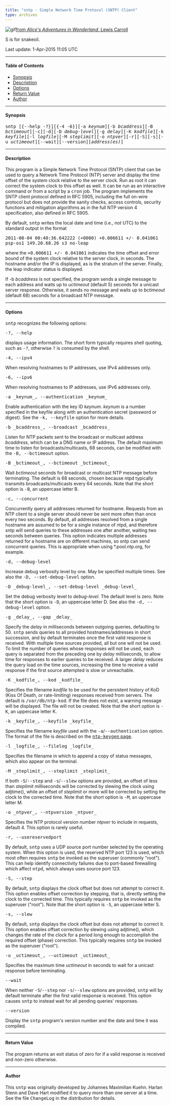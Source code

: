 ```yaml
---
title: "sntp - Simple Network Time Protocol (SNTP) Client"
type: archives
---
```


![gif](/archives/pic/dogsnake.gif)[from _Alice's Adventures in Wonderland_, Lewis Carroll](http://www.eecis.udel.edu/~mills/pictures.html)

S is for snakeoil.

Last update: 1-Apr-2015 11:05 UTC

* * *

#### Table of Contents

* [Synopsis](/archives/4.2.8-series/sntp/#synopsis)
* [Description](/archives/4.2.8-series/sntp/#description)
* [Options](/archives/4.2.8-series/sntp/#options)
* [Return Value](/archives/4.2.8-series/sntp/#return-value)
* [Author](/archives/4.2.8-series/sntp/#author)

* * *

#### Synopsis

<tt>sntp [{--help -?}][{-4 -6}][-a _keynum_][-b _bcaddress_][-B _bctimeout_][-c][-d][-D _debug-level_][-g _delay_][-K _kodfile_][-k _keyfile_][-l _logfile_][-M _steplimit_][-o _ntpver_][-r][-S][-s][-u _uctimeout_][--wait][--version][_address(es)_]</tt>

* * *

#### Description

This program is a Simple Network Time Protocol (SNTP) client that can be used to query a Network Time Protocol (NTP) server and display the time offset of the system clock relative to the server clock. Run as root it can correct the system clock to this offset as well. It can be run as an interactive command or from a script by a <tt>cron</tt> job. The program implements the SNTP client protocol defined in RFC 5905, including the full on-wire protocol but does not provide the sanity checks, access controls, security functions and mitigation algorithms as in the full NTP version 4 specification, also defined in RFC 5905.

By default, <tt>sntp</tt> writes the local date and time (i.e., not UTC) to the standard output in the format

<tt>2011-08-04 00:40:36.642222 (+0000) +0.006611 +/- 0.041061 psp-os1 149.20.68.26 s3 no-leap</tt>

where the <tt>+0.006611 +/- 0.041061</tt> indicates the time offset and error bound of the system clock relative to the server clock, in seconds. The hostname and/or the IP is displayed, as is the stratum of the server. Finally, the leap indicator status is displayed.

If -b _bcaddress_ is not specified, the program sends a single message to each address and waits up to _uctimeout_ (default 5) seconds for a unicast server response. Otherwise, it sends no message and waits up to _bctimeout_ (default 68) seconds for a broadcast NTP message.

* * *

#### Options

<tt>sntp</tt> recognizes the following options:

<dt><tt>-?, --help</tt></dt>

displays usage information. The short form typically requires shell quoting, such as <tt>-\?</tt>, otherwise <tt>?</tt> is consumed by the shell.

<dt><tt>-4, --ipv4</tt></dt>

When resolving hostnames to IP addresses, use IPv4 addresses only.

<dt><tt>-6, --ipv6</tt></dt>

When resolving hostnames to IP addresses, use IPv6 addresses only.

<dt><tt>-a _keynum_, --authentication _keynum_</tt></dt>

Enable authentication with the key ID _keynum_. _keynum_ is a number specified in the keyfile along with an authentication secret (password or digest). See the <tt>-k, --keyfile</tt> option for more details.

<dt><tt>-b _bcaddress_, --broadcast _bcaddress_</tt></dt>

Listen for NTP packets sent to the broadcast or multicast address _bcaddress_, which can be a DNS name or IP address. The default maximum time to listen for broadcasts/multicasts, 68 seconds, can be modified with the <tt>-B, --bctimeout</tt> option.

<dt><tt>-B _bctimeout_, --bctimeout _bctimeout_</tt></dt>

Wait _bctimeout_ seconds for broadcast or multicast NTP message before terminating. The default is 68 seconds, chosen because ntpd typically transmits broadcasts/multicasts every 64 seconds. Note that the short option is <tt>-B</tt>, an uppercase letter B.

<dt><tt>-c, --concurrent</tt></dt>

Concurrently query all addresses returned for hostname. Requests from an NTP client to a single server should never be sent more often than once every two seconds. By default, all addresses resolved from a single hostname are assumed to be for a single instance of ntpd, and therefore sntp will send queries to these addresses one after another, waiting two seconds between queries. This option indicates multiple addresses returned for a hostname are on different machines, so sntp can send concurrent queries. This is appropriate when using *.pool.ntp.org, for example.

<dt><tt>-d, --debug-level</tt></dt>

Increase debug verbosity level by one. May be specified multiple times. See also the <tt>-D, --set-debug-level</tt> option.

<dt><tt>-D _debug-level_, --set-debug-level _debug-level_</tt></dt>

Set the debug verbosity level to _debug-level_. The default level is zero. Note that the short option is <tt>-D</tt>, an uppercase letter D. See also the <tt>-d, --debug-level</tt> option.

<dt><tt>-g _delay_, --gap _delay_</tt></dt>

Specify the _delay_ in milliseconds between outgoing queries, defaulting to 50. <tt>sntp</tt> sends queries to all provided hostnames/addresses in short succession, and by default terminates once the first valid response is received. With multiple time sources provided, all but one will not be used. To limit the number of queries whose responses will not be used, each query is separated from the preceding one by _delay_ milliseconds, to allow time for responses to earlier queries to be received. A larger _delay_ reduces the query load on the time sources, increasing the time to receive a valid response if the first source attempted is slow or unreachable.

<dt><tt>-K _kodfile_, --kod _kodfile_</tt></dt>

Specifies the filename _kodfile_ to be used for the persistent history of KoD (Kiss Of Death, or rate-limiting) responses received from servers. The default is <tt>/var/db/ntp-kod</tt>. If the file does not exist, a warning message will be displayed. The file will not be created. Note that the short option is <tt>-K</tt>, an uppercase letter K.

<dt><tt>-k _keyfile_, --keyfile _keyfile_</tt></dt>

Specifies the filename _keyfile_ used with the <tt>-a</tt>/<tt>--authentication</tt> option. The format of the file is described on the [<tt>ntp-keygen</tt> page](/archives/4.2.8-series/keygen).

<dt><tt>-l _logfile_, --filelog _logfile_</tt></dt>

Specifies the filename in which to append a copy of status messages, which also appear on the terminal.

<dt><tt>-M _steplimit_, --steplimit _steplimit_</tt></dt>

If both <tt>-S</tt>/<tt>--step</tt> and <tt>-s</tt>/<tt>--slew</tt> options are provided, an offset of less than _steplimit_ milliseconds will be corrected by slewing the clock using adjtime(), while an offset of _steplimit_ or more will be corrected by setting the clock to the corrected time. Note that the short option is <tt>-M</tt>, an uppercase letter M.

<dt><tt>-o _ntpver_, --ntpversion _ntpver_</tt></dt>

Specifies the NTP protocol version number _ntpver_ to include in requests, default 4. This option is rarely useful.

<dt><tt>-r, --usereservedport</tt></dt>

By default, <tt>sntp</tt> uses a UDP source port number selected by the operating system. When this option is used, the reserved NTP port 123 is used, which most often requires <tt>sntp</tt> be invoked as the superuser (commonly "root"). This can help identify connectivity failures due to port-based firewalling which affect <tt>ntpd</tt>, which always uses source port 123.

<dt><tt>-S, --step</tt></dt>

By default, <tt>sntp</tt> displays the clock offset but does not attempt to correct it. This option enables offset correction by stepping, that is, directly setting the clock to the corrected time. This typically requires <tt>sntp</tt> be invoked as the superuser ("root"). Note that the short option is <tt>-S</tt>, an uppercase letter S.

<dt><tt>-s, --slew</tt></dt>

By default, <tt>sntp</tt> displays the clock offset but does not attempt to correct it. This option enables offset correction by slewing using adjtime(), which changes the rate of the clock for a period long enough to accomplish the required offset (phase) correction. This typically requires <tt>sntp</tt> be invoked as the superuser ("root").

<dt><tt>-u _uctimeout_, --uctimeout _uctimeout_</tt></dt>

Specifies the maximum time _uctimeout_ in seconds to wait for a unicast response before terminating.

<dt><tt>--wait</tt></dt>

When neither <tt>-S</tt>/<tt>--step</tt> nor <tt>-s</tt>/<tt>--slew</tt> options are provided, <tt>sntp</tt> will by default terminate after the first valid response is received. This option causes <tt>sntp</tt> to instead wait for all pending queries' responses.

<dt><tt>--version</tt></dt>

Display the <tt>sntp</tt> program's version number and the date and time it was compiled.

* * *

#### Return Value

The program returns an exit status of zero for if a valid response is received and non-zero otherwise.

* * *

#### Author

This <tt>sntp</tt> was originally developed by Johannes Maximilian Kuehn. Harlan Stenn and Dave Hart modified it to query more than one server at a time. See the file <tt>ChangeLog</tt> in the distribution for details.